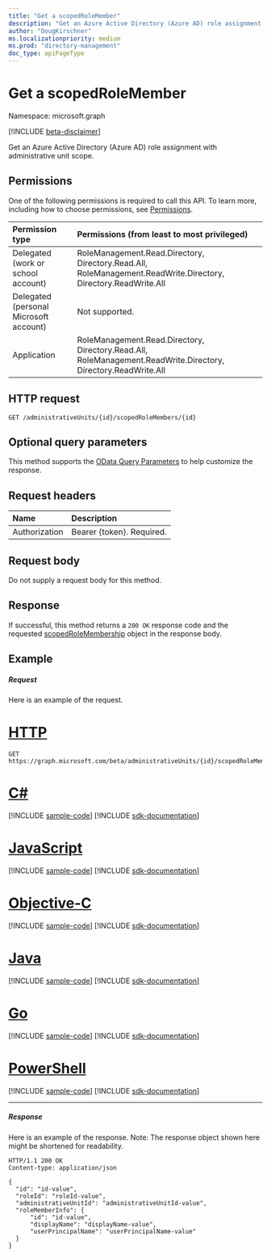 ```yaml
---
title: "Get a scopedRoleMember"
description: "Get an Azure Active Directory (Azure AD) role assignment with administrative unit scope."
author: "DougKirschner"
ms.localizationpriority: medium
ms.prod: "directory-management"
doc_type: apiPageType
---
```


# Get a scopedRoleMember

Namespace: microsoft.graph

[!INCLUDE [beta-disclaimer](../../includes/beta-disclaimer.md)]

Get an Azure Active Directory (Azure AD) role assignment with administrative unit scope.

## Permissions
One of the following permissions is required to call this API. To learn more, including how to choose permissions, see [Permissions](/graph/permissions-reference).


|Permission type      | Permissions (from least to most privileged)              |
|:--------------------|:---------------------------------------------------------|
|Delegated (work or school account) | RoleManagement.Read.Directory, Directory.Read.All, RoleManagement.ReadWrite.Directory, Directory.ReadWrite.All    |
|Delegated (personal Microsoft account) | Not supported.    |
|Application | RoleManagement.Read.Directory, Directory.Read.All, RoleManagement.ReadWrite.Directory, Directory.ReadWrite.All |

## HTTP request
<!-- { "blockType": "ignored" } -->
```http
GET /administrativeUnits/{id}/scopedRoleMembers/{id}
```
## Optional query parameters
This method supports the [OData Query Parameters](/graph/query-parameters) to help customize the response.

## Request headers
| Name      |Description|
|:----------|:----------|
| Authorization  | Bearer {token}. Required. |

## Request body
Do not supply a request body for this method.

## Response

If successful, this method returns a `200 OK` response code and the requested [scopedRoleMembership](../resources/scopedrolemembership.md) object in the response body.
## Example
##### Request
Here is an example of the request.

# [HTTP](#tab/http)
<!-- {
  "blockType": "request",
  "name": "get_scopedrolemember_1"
}-->
```msgraph-interactive
GET https://graph.microsoft.com/beta/administrativeUnits/{id}/scopedRoleMembers/{id}
```
# [C#](#tab/csharp)
[!INCLUDE [sample-code](../includes/snippets/csharp/get-scopedrolemember-1-csharp-snippets.md)]
[!INCLUDE [sdk-documentation](../includes/snippets/snippets-sdk-documentation-link.md)]

# [JavaScript](#tab/javascript)
[!INCLUDE [sample-code](../includes/snippets/javascript/get-scopedrolemember-1-javascript-snippets.md)]
[!INCLUDE [sdk-documentation](../includes/snippets/snippets-sdk-documentation-link.md)]

# [Objective-C](#tab/objc)
[!INCLUDE [sample-code](../includes/snippets/objc/get-scopedrolemember-1-objc-snippets.md)]
[!INCLUDE [sdk-documentation](../includes/snippets/snippets-sdk-documentation-link.md)]

# [Java](#tab/java)
[!INCLUDE [sample-code](../includes/snippets/java/get-scopedrolemember-1-java-snippets.md)]
[!INCLUDE [sdk-documentation](../includes/snippets/snippets-sdk-documentation-link.md)]

# [Go](#tab/go)
[!INCLUDE [sample-code](../includes/snippets/go/get-scopedrolemember-1-go-snippets.md)]
[!INCLUDE [sdk-documentation](../includes/snippets/snippets-sdk-documentation-link.md)]

# [PowerShell](#tab/powershell)
[!INCLUDE [sample-code](../includes/snippets/powershell/get-scopedrolemember-1-powershell-snippets.md)]
[!INCLUDE [sdk-documentation](../includes/snippets/snippets-sdk-documentation-link.md)]

---

##### Response
Here is an example of the response. Note: The response object shown here might be shortened for readability.
<!-- {
  "blockType": "response",
  "truncated": true,
  "@odata.type": "microsoft.graph.scopedRoleMembership"
} -->
```http
HTTP/1.1 200 OK
Content-type: application/json

{
  "id": "id-value",
  "roleId": "roleId-value",
  "administrativeUnitId": "administrativeUnitId-value",
  "roleMemberInfo": {
      "id": "id-value",
      "displayName": "displayName-value",
      "userPrincipalName": "userPrincipalName-value"
  }
}
```

<!-- uuid: 8fcb5dbc-d5aa-4681-8e31-b001d5168d79
2015-10-25 14:57:30 UTC -->
<!--
{
  "type": "#page.annotation",
  "description": "List scopedRoleMembers",
  "keywords": "",
  "section": "documentation",
  "tocPath": "",
  "suppressions": [
  ]
}
-->
